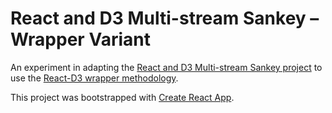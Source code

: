 # React and D3 Multi-stream Sankey – Wrapper Variant

An experiment in adapting the [React and D3 Multi-stream Sankey project](https://github.com/sleeplesseditor/ReactD3Sankey) to use the [React-D3 wrapper methodology](https://github.com/sleeplesseditor/ReactD3Wrapper).

This project was bootstrapped with [Create React App](https://github.com/facebook/create-react-app).
